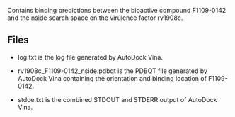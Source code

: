 Contains binding predictions between the bioactive compound F1109-0142 and the nside search space on the virulence factor rv1908c.

## Files

- log.txt is the log file generated by AutoDock Vina.

- rv1908c_F1109-0142_nside.pdbqt is the PDBQT file generated by AutoDock Vina containing the orientation and binding location of F1109-0142.

- stdoe.txt is the combined STDOUT and STDERR output of AutoDock Vina.

